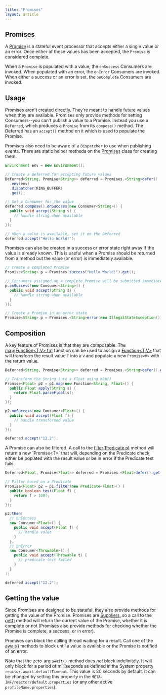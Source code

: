 ```yaml
---
title: "Promises"
layout: article
---
```


## Promises

A
[Promise](http://reactor.github.io/docs/api/reactor/core/composable/Promise.html)
is a stateful event processor that accepts either a single value or an
error. Once either of these values has been accepted, the `Promise` is
considered complete.

When a `Promise` is populated with a value, the `onSuccess` Consumers
are invoked. When populated with an error, the `onError` Consumers are
invoked. When either a success or an error is set, the `onComplete`
Consumers are invoked.


## Usage

Promises aren't created directly. They're meant to handle future values
when they are available. Promises only provide methods for setting
Consumers--you can't publish a value to a Promise. Instead you use a
`Deferred`, which produces a `Promise` from its `compose()` method. The
Deferred has an `accept()` method on it which is used to populate the
Promise.

Promises also need to be aware of a `Dispatcher` to use when publishing
events. There are static helper methods on the
[Promises](http://reactor.github.io/docs/api/reactor/core/composable/spec/Promises.html)
class for creating them.

```java
Environment env = new Environment();

// Create a deferred for accepting future values
Deferred<String, Promise<String>> deferred = Promises.<String>defer()
  .env(env)
  .dispatcher(RING_BUFFER)
  .get();

// Set a Consumer for the value
deferred.compose().onSuccess(new Consumer<String>() {
  public void accept(String s) {
    // handle string when available
  }
});

// When a value is available, set it on the Deferred
deferred.accept("Hello World!");
```

Promises can also be created in a success or error state right away if the value is already known. This is useful when a Promise should be returned from a method but the value (or error) is immediately available.

```java
// Create a completed Promise
Promise<String> p = Promises.success("Hello World!").get();

// Consumers assigned on a complete Promise will be submitted immediately
p.onSuccess(new Consumer<String>() {
  public void accept(String s) {
    // handle string when available
  }
});

// Create a Promise in an error state
Promise<String> p = Promises.<String>error(new IllegalStateException()).get();
```

## Composition

A key feature of Promises is that they are composable. The
[map(Function<T,V> fn)](http://reactor.github.io/docs/api/reactor/core/composable/Promise.html#map(reactor.function.Function))
function can be used to assign a
[Function<T,V>](http://reactor.github.io/docs/api/reactor/function/Function.html)
that will transform the result value `T` into a `V` and populate a new
`Promise<V>` with the return value.

```java
Deferred<String, Promise<String>> deferred = Promises.<String>defer().get();

// Transform the String into a Float using map()
Promise<Float> p2 = p1.map(new Function<String, Float>() {
  public Float apply(String s) {
    return Float.parseFloat(s);
  }
});

p2.onSuccess(new Consumer<Float>() {
  public void accept(Float f) {
    // handle transformed value
  }
});

deferred.accept("12.2");
```

A Promise can also be filtered. A call to the
[filter(Predicate<T> p)](http://reactor.github.io/docs/api/reactor/core/composable/Promise.html#filter(reactor.function.Predicate))
method will return a new `Promise<T>` that will, depending on the
Predicate check, either be poplated with the result value or be in error
if the Predicate test fails.

```java
Deferred<Float, Promise<Float>> deferred = Promises.<Float>defer().get();

// Filter based on a Predicate
Promise<Float> p2 = p1.filter(new Predicate<Float>() {
  public boolean test(Float f) {
    return f > 100f;
  }
});

p2.then(
  // onSuccess
  new Consumer<Float>() {
    public void accept(Float f) {
      // handle value
    }
  },
  // onError
  new Consumer<Throwable>() {
    public void accept(Throwable t) {
      // predicate test failed
    }
  }
);

deferred.accept("12.2");
```

## Getting the value

Since Promises are designed to be stateful, they also provide methods
for getting the value of the Promise. Promises are
[Suppliers](http://reactor.github.io/docs/api/reactor/function/Supplier.html),
so a call to the
[get()](http://reactor.github.io/docs/api/reactor/core/composable/Promise.html#get())
method will return the current value of the Promise, whether it is
complete or not (Promises also provide methods for checking whether the
Promise is complete, a success, or in error).

Promises can block the calling thread waiting for a result. Call one of
the
[await()](http://reactor.github.io/docs/api/reactor/core/composable/Promise.html#await(long,java.util.concurrent.TimeUnit))
methods to block until a value is available or the Promise is notified
of an error.

Note that the zero-arg `await()` method does *not* block
indefinitely. It will only block for a period of milliseconds as defined
in the System property `reactor.await.defaultTimeout`. This value is 30
seconds by default. It can be changed by setting this property in the
`META-INF/reactor/default.properties` (or any other active
`profileName.properties`).
